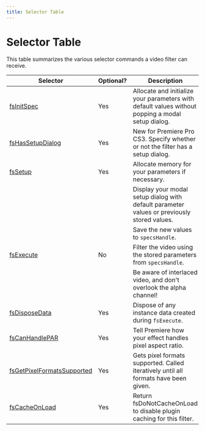 ```yaml
---
title: Selector Table
---
```

# Selector Table

This table summarizes the various selector commands a video filter can receive.

|                                     Selector                                      | Optional? |                                            Description                                            |
|-----------------------------------------------------------------------------------|-----------|---------------------------------------------------------------------------------------------------|
| [fsInitSpec](../selector-descriptions#fsinitspec)                                 | Yes       | Allocate and initialize your parameters with default values without popping a modal setup dialog. |
| [fsHasSetupDialog](../selector-descriptions#fshassetupdialog)                     | Yes       | New for Premiere Pro CS3. Specify whether or not the filter has a setup dialog.                   |
| [fsSetup](../selector-descriptions#fssetup)                                       | Yes       | Allocate memory for your parameters if necessary.                                                 |
|                                                                                   |           | Display your modal setup dialog with default parameter values or previously stored values.        |
|                                                                                   |           | Save the new values to `specsHandle`.                                                             |
| [fsExecute](../selector-descriptions#fsexecute)                                   | No        | Filter the video using the stored parameters from `specsHandle`.                                  |
|                                                                                   |           | Be aware of interlaced video, and don't overlook the alpha channel!                               |
| [fsDisposeData](../selector-descriptions#fsdisposedata)                           | Yes       | Dispose of any instance data created during `fsExecute`.                                          |
| [fsCanHandlePAR](../selector-descriptions#fscanhandlepar)                         | Yes       | Tell Premiere how your effect handles pixel aspect ratio.                                         |
| [fsGetPixelFormatsSupported](../selector-descriptions#fsgetpixelformatssupported) | Yes       | Gets pixel formats supported. Called iteratively until all formats have been given.               |
| [fsCacheOnLoad](../selector-descriptions#fscacheonload)                           | Yes       | Return fsDoNotCacheOnLoad to disable plugin caching for this filter.                              |
